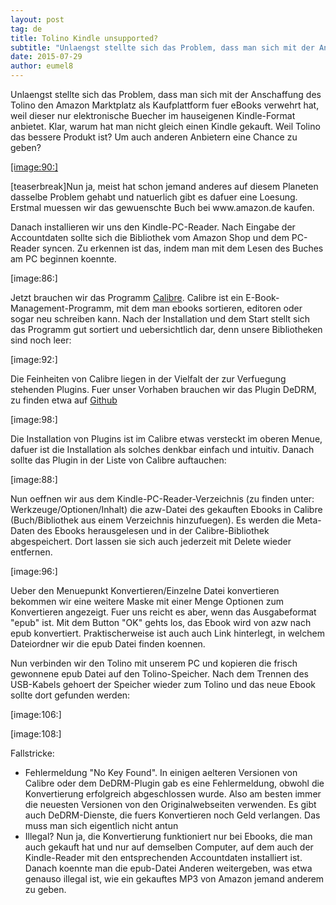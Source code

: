 ```yaml
---
layout: post
tag: de
title: Tolino Kindle unsupported?
subtitle: "Unlaengst stellte sich das Problem, dass man sich mit der Anschaffung des Tolino den Amazon Marktplatz als Kaufplattform fuer eBooks verwehrt hat, weil dieser nur elektronische Buecher im hauseigenen Kindle-Format anbietet. Klar, warum hat man nicht&hellip;"
date: 2015-07-29
author: eumel8
---
```


<p>Unlaengst stellte sich das Problem, dass man sich mit der Anschaffung des Tolino den Amazon Marktplatz als Kaufplattform fuer eBooks verwehrt hat, weil dieser nur elektronische Buecher im hauseigenen Kindle-Format anbietet. Klar, warum hat man nicht gleich einen Kindle gekauft. Weil Tolino das bessere Produkt ist? Um auch anderen Anbietern eine Chance zu geben?</p>
<!-- more -->
<p><a id="link_90" class="cboxElement" href="/blogs/media/blogs/blog/quick-uploads/p550/ereader1.jpg?mtime=1438159124" rel="lightbox[o550]">[image:90:]</a></p>
<p>[teaserbreak]Nun ja, meist hat schon jemand anderes auf diesem Planeten dasselbe Problem gehabt und natuerlich gibt es dafuer eine Loesung. Erstmal muessen wir das gewuenschte Buch bei www.amazon.de kaufen.</p>
<p>Danach installieren wir uns den Kindle-PC-Reader. Nach Eingabe der Accountdaten sollte sich die Bibliothek vom Amazon Shop und dem PC-Reader syncen. Zu erkennen ist das, indem man mit dem Lesen des Buches am PC beginnen koennte.</p>
<p>[image:86:]</p>
<p>Jetzt brauchen wir das Programm <a href="http://calibre-ebook.com/" target="_blank">Calibre</a>. Calibre ist ein E-Book-Management-Programm, mit dem man ebooks sortieren, editoren oder sogar neu schreiben kann. Nach der Installation und dem Start stellt sich das Programm gut sortiert und uebersichtlich dar, denn unsere Bibliotheken sind noch leer:</p>
<p>[image:92:]</p>
<p>Die Feinheiten von Calibre liegen in der Vielfalt der zur Verfuegung stehenden Plugins. Fuer unser Vorhaben brauchen wir das Plugin DeDRM, zu finden etwa auf <a href="https://github.com/apprenticeharper/DeDRM_tools/releases/" target="_blank">Github</a></p>
<p>[image:98:]</p>
<p>Die Installation von Plugins ist im Calibre etwas versteckt im oberen Menue, dafuer ist die Installation als solches denkbar einfach und intuitiv. Danach sollte das Plugin in der Liste von Calibre auftauchen:</p>
<p>[image:88:]</p>
<p>Nun oeffnen wir aus dem Kindle-PC-Reader-Verzeichnis (zu finden unter: Werkzeuge/Optionen/Inhalt) die azw-Datei des gekauften Ebooks in Calibre (Buch/Bibliothek aus einem Verzeichnis hinzufuegen). Es werden die Meta-Daten des Ebooks herausgelesen und in der Calibre-Bibliothek abgespeichert. Dort lassen sie sich auch jederzeit mit Delete wieder entfernen. </p>
<p>[image:96:]</p>
<p>Ueber den Menuepunkt Konvertieren/Einzelne Datei konvertieren bekommen wir eine weitere Maske mit einer Menge Optionen zum Konvertieren angezeigt. Fuer uns reicht es aber, wenn das Ausgabeformat "epub" ist. Mit dem Button "OK" gehts los, das Ebook wird von azw nach epub konvertiert. Praktischerweise ist auch auch Link hinterlegt, in welchem Dateiordner wir die epub Datei finden koennen.</p>
<p>Nun verbinden wir den Tolino mit unserem PC und kopieren die frisch gewonnene epub Datei auf den Tolino-Speicher. Nach dem Trennen des USB-Kabels gehoert der Speicher wieder zum Tolino und das neue Ebook sollte dort gefunden werden:</p>
<p>[image:106:]</p>
<p>[image:108:]</p>
<p>Fallstricke:</p>
<ul>
<li>Fehlermeldung "No Key Found". In einigen aelteren Versionen von Calibre oder dem DeDRM-Plugin gab es eine Fehlermeldung, obwohl die Konvertierung erfolgreich abgeschlossen wurde. Also am besten immer die neuesten Versionen von den Originalwebseiten verwenden. Es gibt auch DeDRM-Dienste, die fuers Konvertieren noch Geld verlangen. Das muss man sich eigentlich nicht antun</li>
<li>Illegal? Nun ja, die Konvertierung funktioniert nur bei Ebooks, die man auch gekauft hat und nur auf demselben Computer, auf dem auch der Kindle-Reader mit den entsprechenden Accountdaten installiert ist. Danach koennte man die epub-Datei Anderen weitergeben, was etwa genauso illegal ist, wie ein gekauftes MP3 von Amazon jemand anderem zu geben.</li>
</ul>
